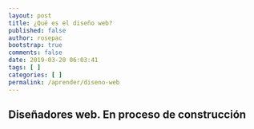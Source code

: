 ```yaml
---
layout: post
title: ¿Qué es el diseño web?
published: false
author: rosepac
bootstrap: true
comments: false
date: 2019-03-20 06:03:41
tags: [ ]
categories: [ ]
permalink: /aprender/diseno-web
---
```

## Diseñadores web. En proceso de construcción